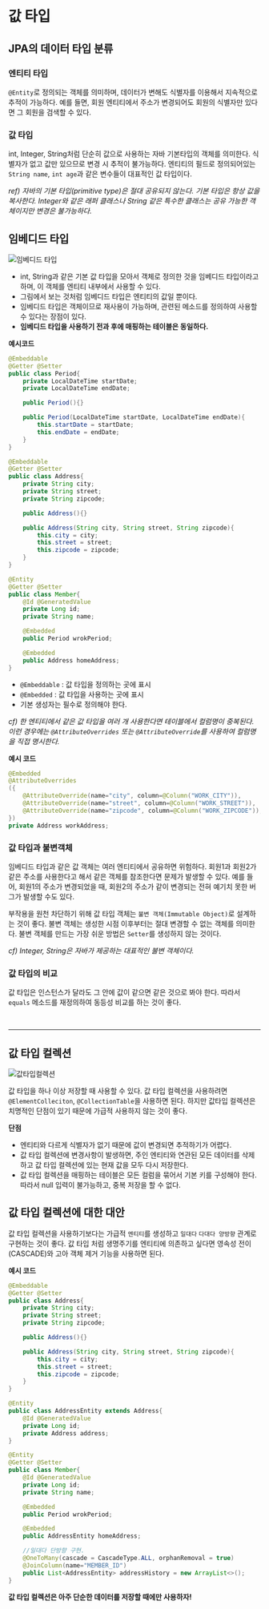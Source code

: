 # 값 타입

## JPA의 데이터 타입 분류

### 엔티티 타입

`@Entity`로 정의되는 객체를 의미하며, 데이터가 변해도 식별자를 이용해서 지속적으로 추적이 가능하다. 예를 들면, 회원 엔티티에서 주소가 변경되어도 회원의 식별자만 있다면 그 회원을 검색할 수 있다.

### 값 타입

int, Integer, String처럼 단순히 값으로 사용하는 자바 기본타입의 객체를 의미한다. 식별자가 없고 값만 있으므로 변경 시 추적이 불가능하다. 엔티티의 필드로 정의되어있는 `String name`, `int age`과 같은 변수들이 대표적인 값 타입이다.

_ref) 자바의 기본 타입(primitive type)은 절대 공유되지 않는다. 기본 타입은 항상 값을 복사한다. Integer와 같은 래퍼 클래스나 String 같은 특수한 클래스는 공유 가능한 객체이지만 변경은 불가능하다._

## 임베디드 타입

![임베디드 타입](../images/임베디드타입.png)

- int, String과 같은 기본 값 타입을 모아서 객체로 정의한 것을 임베디드 타입이라고 하며, 이 객체를 엔티티 내부에서 사용할 수 있다.
- 그림에서 보는 것처럼 임베디드 타입은 엔티티의 값일 뿐이다.
- 임베디드 타입은 객체이므로 재사용이 가능하며, 관련된 메소드를 정의하여 사용할 수 있다는 장점이 있다.
- **임베디드 타입을 사용하기 전과 후에 매핑하는 테이블은 동일하다.**

**예시코드**

```java
@Embeddable
@Getter @Setter
public class Period{
    private LocalDateTime startDate;
    private LocalDateTime endDate;

    public Period(){}

    public Period(LocalDateTime startDate, LocalDateTime endDate){
        this.startDate = startDate;
        this.endDate = endDate;
    }
}

@Embeddable
@Getter @Setter
public class Address{
    private String city;
    private String street;
    private String zipcode;

    public Address(){}

    public Address(String city, String street, String zipcode){
        this.city = city;
        this.street = street;
        this.zipcode = zipcode;
    }
}

@Entity
@Getter @Setter
public class Member{
    @Id @GeneratedValue
    private Long id;
    private String name;

    @Embedded
    public Period wrokPeriod;

    @Embedded
    public Address homeAddress;
}
```

- `@Embeddable` : 값 타입을 정의하는 곳에 표시
- `@Embedded` : 값 타입을 사용하는 곳에 표시
- 기본 생성자는 필수로 정의해야 한다.

_cf) 한 엔티티에서 같은 값 타입을 여러 개 사용한다면 테이블에서 컬럼명이 중복된다. 이런 경우에는 `@AttributeOverrides` 또는 `@AttributeOverride`를 사용하여 컬럼명을 직접 명시한다._

**예시 코드**

```java
@Embedded
@AttributeOverrides
({
    @AttributeOverride(name="city", column=@Column("WORK_CITY")),
    @AttributeOverride(name="street", column=@Column("WORK_STREET")),
    @AttributeOverride(name="zipcode", column=@Column("WORK_ZIPCODE")),
})
private Address workAddress;

```

### 값 타입과 불변객체

임베디드 타입과 같은 값 객체는 여러 엔티티에서 공유하면 위험하다. 회원1과 회원2가 같은 주소를 사용한다고 해서 같은 객체를 참조한다면 문제가 발생할 수 있다. 예를 들어, 회원1의 주소가 변경되었을 때, 회원2의 주소가 같이 변경되는 전혀 예기치 못한 버그가 발생할 수도 있다.

부작용을 원천 차단하기 위해 값 타입 객체는 `불변 객체(Immutable Object)`로 설계하는 것이 좋다. 불변 객체는 생성한 시점 이후부터는 절대 변경할 수 없는 객체를 의미한다. 불변 객체를 만드는 가장 쉬운 방법은 `Setter`를 생성하지 않는 것이다.

_cf) Integer, String은 자바가 제공하는 대표적인 불변 객체이다._

### 값 타입의 비교

값 타입은 인스턴스가 달라도 그 안에 값이 같으면 같은 것으로 봐야 한다. 따라서 `equals` 메소드를 재정의하여 동등성 비교를 하는 것이 좋다.

<br><hr>

## 값 타입 컬렉션

![값타입컬렉션](../images/값타입컬렉션.png)

값 타입을 하나 이상 저장할 때 사용할 수 있다. 값 타입 컬렉션을 사용하려면 `@ElementColleciton`, `@CollectionTable`을 사용하면 된다. 하지만 값타입 컬렉션은 치명적인 단점이 있기 때문에 가급적 사용하지 않는 것이 좋다.

**단점**

- 엔티티와 다르게 식별자가 없기 때문에 값이 변경되면 추적하기가 어렵다.
- 값 타입 컬렉션에 변경사항이 발생하면, 주인 엔티티와 연관된 모든 데이터를 삭제하고 값 타입 컬렉션에 있는 현재 값을 모두 다시 저장한다.
- 값 타입 컬렉션을 매핑하는 테이블은 모든 컬럼을 묶어서 기본 키를 구성해야 한다. 따라서 null 입력이 불가능하고, 중복 저장을 할 수 없다.

## 값 타입 컬렉션에 대한 대안

값 타입 컬렉션을 사용하기보다는 가급적 `엔티티`를 생성하고 `일대다` `다대다 양방향` 관계로 구현하는 것이 좋다. 값 타입 처럼 생명주기를 엔티티에 의존하고 싶다면 영속성 전이(CASCADE)와 고아 객체 제거 기능을 사용하면 된다.

**예시 코드**

```java
@Embeddable
@Getter @Setter
public class Address{
    private String city;
    private String street;
    private String zipcode;

    public Address(){}

    public Address(String city, String street, String zipcode){
        this.city = city;
        this.street = street;
        this.zipcode = zipcode;
    }
}

@Entity
public class AddressEntity extends Address{
    @Id @GeneratedValue
    private Long id;
    private Address address;
}

@Entity
@Getter @Setter
public class Member{
    @Id @GeneratedValue
    private Long id;
    private String name;

    @Embedded
    public Period wrokPeriod;

    @Embedded
    public AddressEntity homeAddress;

    //일대다 단방향 구현.
    @OneToMany(cascade = CascadeType.ALL, orphanRemoval = true)
    @JoinColumn(name="MEMBER_ID")
    public List<AddressEntity> addressHistory = new ArrayList<>();
}
```

**값 타입 컬렉션은 아주 단순한 데이터를 저장할 때에만 사용하자!**
